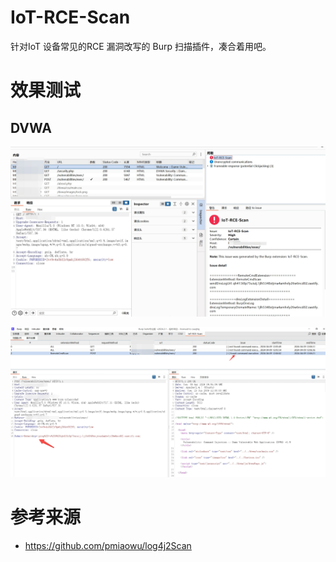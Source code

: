 # IoT-RCE-Scan
针对IoT 设备常见的RCE 漏洞改写的 Burp 扫描插件，凑合着用吧。 


# 效果测试
## DVWA 

![](https://github.com/badboycxcc/IoT-RCE-Scan/blob/main/20240409-120957.jpg)

![](https://github.com/badboycxcc/IoT-RCE-Scan/blob/main/20240409-121020.jpg)




# 参考来源
- https://github.com/pmiaowu/log4j2Scan 
